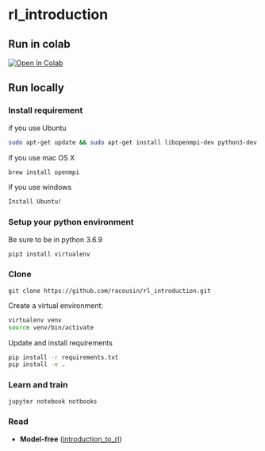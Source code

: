 # rl_introduction

## Run in colab
<a href="https://colab.research.google.com/github/racousin/rl_introduction/blob/master/notebooks/main.ipynb" target="_parent"><img src="https://colab.research.google.com/assets/colab-badge.svg" alt="Open In Colab"/></a>
## Run locally

### Install requirement


if you use Ubuntu
```bash
sudo apt-get update && sudo apt-get install libopenmpi-dev python3-dev zlib1g-dev
```

if you use mac OS X
```bash
brew install openmpi
```

if you use windows
```bash
Install Ubuntu!
```

### Setup your python environment
Be sure to be in python 3.6.9

```bash
pip3 install virtualenv
```
### Clone
```
git clone https://github.com/racousin/rl_introduction.git
```
Create a virtual environment:

```bash
virtualenv venv
source venv/bin/activate
```

Update and install requirements
```bash
pip install -r requirements.txt
pip install -e .
```

### Learn and train

```bash
jupyter notebook notbooks
```
### Read

- **Model-free** ([introduction_to_rl](introduction_to_rl.pdf))

